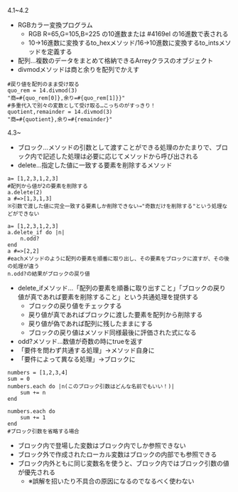 4.1~4.2
- RGBカラー変換プログラム
    - RGB R=65,G=105,B=225 の10進数または #4169el の16進数で表される
    - 10→16進数に変換するto_hexメソッド/16→10進数に変換するto_intsメソッドを定義する
- 配列…複数のデータをまとめて格納できるArreyクラスのオブジェクト
- divmodメソッドは商と余りを配列でかえす
```
#戻り値を配列のまま受け取る
quo_rem = 14.divmod(3)
"商=#{quo_rem[0]},余り=#{quo_rem[1]}}"
#多重代入で別々の変数として受け取る…こっちのがすっきり！
quotient,remainder = 14.divmod(3)
"商=#{quotient},余り=#{remainder}"
```
4.3~
- ブロック…メソッドの引数として渡すことができる処理のかたまりで、ブロック内で記述した処理は必要に応じてメソッドから呼び出される
- delete…指定した値に一致する要素を削除するメソッド
```
a= [1,2,3,1,2,3]
#配列から値が2の要素を削除する
a.delete(2)
a #=>[1,3,1,3]
※引数で渡した値に完全一致する要素しか削除できない→"奇数だけを削除する"という処理などができない

a= [1,2,3,1,2,3]
a.delete_if do |n|
    n.odd?
end
a #=>[2,2]
#eachメソッドのように配列の要素を順番に取り出し、その要素をブロックに渡すが、その後の処理が違う
n.odd?の結果がブロックの戻り値
```
- delete_ifメソッド…「配列の要素を順番に取り出すこと」「ブロックの戻り値が真であれば要素を削除すること」という共通処理を提供する
    - ブロックの戻り値をチェックする
    - 戻り値が真であればブロックに渡した要素を配列から削除する
    - 戻り値が偽であれば配列に残したままにする
    - ブロックの戻り値はメソッド同様最後に評価された式になる
- odd?メソッド…数値が奇数の時にtrueを返す
- 「要件を問わず共通する処理」→メソッド自身に
- 「要件によって異なる処理」→ブロックに
```
numbers = [1,2,3,4]
sum = 0
numbers.each do |n(このブロック引数はどんな名前でもいい！)|
    sum += n
end

numbers.each do
    sum += 1
end
#ブロック引数を省略する場合
```
- ブロック内で登場した変数はブロック内でしか参照できない
- ブロック外で作成されたローカル変数はブロックの内部でも参照できる
- ブロック内外ともに同じ変数名を使うと、ブロック内ではブロック引数の値が優先される
    - ※誤解を招いたり不具合の原因になるのでなるべく使わない

